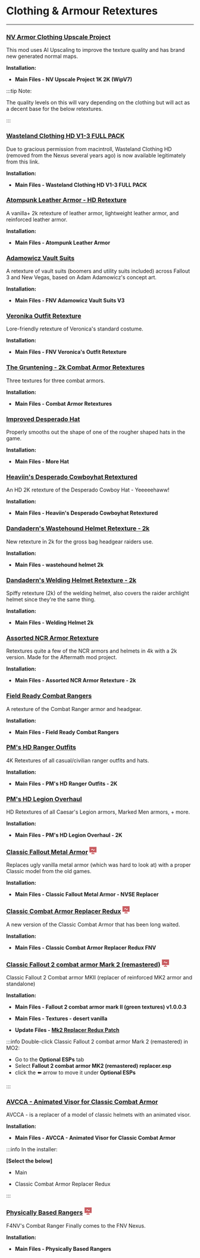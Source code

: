 # Clothing & Armour Retextures

---

### [NV Armor Clothing Upscale Project](https://www.nexusmods.com/newvegas/mods/79241?tab=description)

This mod uses AI Upscaling to improve the texture quality and has brand new generated normal maps.

**Installation:**

- **Main Files - NV Upscale Project 1K 2K (WipV7)**

:::tip Note:

The quality levels on this will vary depending on the clothing but will act as a decent base for the below retextures.

:::


### [Wasteland Clothing HD V1-3 FULL PACK](https://drive.google.com/file/d/1QEbvwiJ6UPxTnElyjuf--RKVfwtmtChm/view)

Due to gracious permission from macintroll, Wasteland Clothing HD (removed from the Nexus several years ago) is now available legitimately from this link.

**Installation:**

- **Main Files - Wasteland Clothing HD V1-3 FULL PACK**


### [Atompunk Leather Armor - HD Retexture](https://www.nexusmods.com/newvegas/mods/83048)

A vanilla+ 2k retexture of leather armor, lightweight leather armor, and reinforced leather armor. 

**Installation:**

- **Main Files - Atompunk Leather Armor**


### [Adamowicz Vault Suits](https://www.nexusmods.com/newvegas/mods/77792)

A retexture of vault suits (boomers and utility suits included) across Fallout 3 and New Vegas, based on Adam Adamowicz's concept art.

**Installation:**

- **Main Files - FNV Adamowicz Vault Suits V3**


### [Veronika Outfit Retexture](https://www.nexusmods.com/newvegas/mods/68343)

Lore-friendly retexture of Veronica's standard costume. 

**Installation:**

- **Main Files - FNV Veronica's Outfit Retexture**


### [The Gruntening - 2k Combat Armor Retextures](https://www.nexusmods.com/newvegas/mods/59752)

Three textures for three combat armors. 

**Installation:**

- **Main Files - Combat Armor Retextures**


### [Improved Desperado Hat](https://www.nexusmods.com/newvegas/mods/73301)

Properly smooths out the shape of one of the rougher shaped hats in the game. 

**Installation:**

- **Main Files - More Hat**


### [Heaviin's Desperado Cowboyhat Retextured](https://www.nexusmods.com/newvegas/mods/79092)

An HD 2K retexture of the Desperado Cowboy Hat - Yeeeeehaww! 

**Installation:**

- **Main Files - Heaviin's Desperado Cowboyhat Retextured**


### [Dandadern's Wastehound Helmet Retexture - 2k](https://www.nexusmods.com/newvegas/mods/83742)

New retexture in 2k for the gross bag headgear raiders use.

**Installation:**

- **Main Files - wastehound helmet 2k**


### [Dandadern's Welding Helmet Retexture - 2k](https://www.nexusmods.com/newvegas/mods/79070)

Spiffy retexture (2k) of the welding helmet, also covers the raider archlight helmet since they're the same thing.

**Installation:**

- **Main Files - Welding Helmet 2k**


### [Assorted NCR Armor Retexture](https://www.nexusmods.com/newvegas/mods/77558)

Retextures quite a few of the NCR armors and helmets in 4k with a 2k version. Made for the Aftermath mod project.

**Installation:**

- **Main Files - Assorted NCR Armor Retexture - 2k**


### [Field Ready Combat Rangers](https://www.nexusmods.com/newvegas/mods/78362)

A retexture of the Combat Ranger armor and headgear. 

**Installation:**

- **Main Files - Field Ready Combat Rangers**


### [PM's HD Ranger Outfits](https://www.nexusmods.com/newvegas/mods/67866)

4K Retextures of all casual/civilian ranger outfits and hats.

**Installation:**

- **Main Files - PM's HD Ranger Outfits - 2K**


### [PM's HD Legion Overhaul](https://www.nexusmods.com/newvegas/mods/67595)

HD Retextures of all Caesar's Legion armors, Marked Men armors, + more.

**Installation:**

- **Main Files - PM's HD Legion Overhaul - 2K**


### [Classic Fallout Metal Armor](https://www.nexusmods.com/newvegas/mods/80930) ![](../static/img/Performance.png)

Replaces ugly vanilla metal armor (which was hard to look at) with a proper Classic model from the old games.

**Installation:**

- **Main Files - Classic Fallout Metal Armor - NVSE Replacer**


### [Classic Combat Armor Replacer Redux](https://www.nexusmods.com/newvegas/mods/77658) ![](../static/img/Performance.png)

A new version of the Classic Combat Armor that has been long waited. 

**Installation:**

- **Main Files -  Classic Combat Armor Replacer Redux FNV**


### [Classic Fallout 2 combat armor Mark 2 (remastered)](https://www.nexusmods.com/newvegas/mods/78947) ![](../static/img/Performance.png)

Classic Fallout 2 Combat armor MKII (replacer of reinforced MK2 armor and standalone)

**Installation:**

- **Main Files -  Fallout 2 combat armor mark II (green textures) v1.0.0.3**

- **Main Files -  Textures - desert vanilla**

- **Update Files - [Mk2 Replacer Redux Patch](https://www.nexusmods.com/newvegas/mods/77658?tab=files)**

:::info Double-click Classic Fallout 2 combat armor Mark 2 (remastered) in MO2:

- Go to the **Optional ESPs** tab 
- Select **Fallout 2 combat armor MK2 (remastered) replacer.esp**  
- click the ⬅️ arrow to move it under **Optional ESPs**

:::


### [AVCCA - Animated Visor for Classic Combat Armor](https://www.nexusmods.com/newvegas/mods/81974?tab=description) 

AVCCA - is a replacer of a model of classic helmets with an animated visor.

**Installation:**

- **Main Files - AVCCA - Animated Visor for Classic Combat Armor**

:::info In the installer:

**[Select the below]**

- Main

- Classic Combat Armor Replacer Redux

:::


### [Physically Based Rangers](https://www.nexusmods.com/newvegas/mods/70319) ![](../static/img/Performance.png)

F4NV's Combat Ranger Finally comes to the FNV Nexus.

**Installation:**

- **Main Files - Physically Based Rangers**